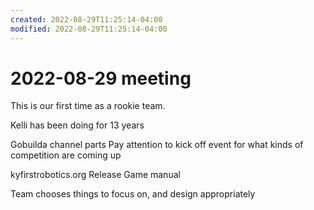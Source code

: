 ```yaml
---
created: 2022-08-29T11:25:14-04:00
modified: 2022-08-29T11:25:14-04:00
---
```


# 2022-08-29 meeting

This is our first time as a rookie team.

Kelli has been doing for 13 years

Gobuilda channel parts
Pay attention to kick off event for what kinds of competition are coming up

kyfirstrobotics.org
Release
  Game manual

Team chooses things to focus on, and design appropriately
